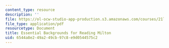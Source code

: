```yaml
---
content_type: resource
description: ''
file: https://ol-ocw-studio-app-production.s3.amazonaws.com/courses/21l-705-major-authors-john-milton-spring-2008/6544a8e249a249cb97c8e9d0544575c2_MIT21L_705S08_backgrnd.pdf
file_type: application/pdf
resourcetype: Document
title: Essential Backgrounds for Reading Milton
uid: 6544a8e2-49a2-49cb-97c8-e9d0544575c2
---
```


